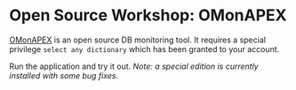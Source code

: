 # Open Source Workshop: OMonAPEX

[OMonAPEX](https://github.com/OraOpenSource/omonapex) is an open source DB monitoring tool. It requires a special privilege `select any dictionary` which has been granted to your account.

Run the application and try it out. _Note: a special edition is currently installed with some bug fixes._

